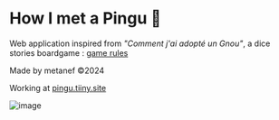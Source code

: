 # How I met a Pingu 🐧
Web application inspired from _"Comment j'ai adopté un Gnou"_, a dice stories boardgame : [game rules](https://apprendreaeduquer.fr/comment-jai-adopte-un-gnou/)

Made by metanef ©2024

Working at [pingu.tiiny.site](https://pingu.tiiny.site)

![image](https://github.com/EloiFilaudeau/howimetapingu/assets/43535284/7fd50f1f-40a5-459c-a209-79db057de73b)

